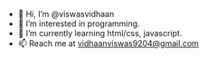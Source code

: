 - 👋 Hi, I’m @viswasvidhaan
- 👀 I’m interested in programming.
- 🌱 I’m currently learning html/css, javascript.
- 📫 Reach me at vidhaanviswas9204@gmail.com

<!---
viswasvidhaan/viswasvidhaan is a ✨ special ✨ repository because its `README.md` (this file) appears on your GitHub profile.
You can click the Preview link to take a look at your changes.
--->
